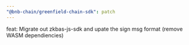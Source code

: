 ```yaml
---
"@bnb-chain/greenfield-chain-sdk": patch
---
```


feat: Migrate out zkbas-js-sdk and upate the sign msg format (remove WASM dependiencies)
